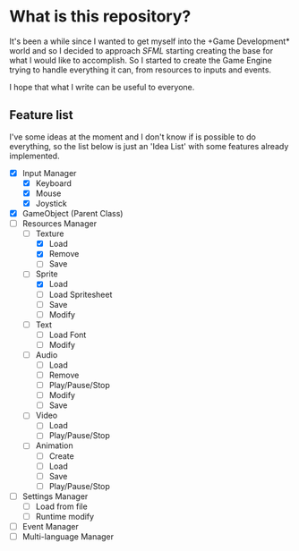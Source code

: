 What is this repository?
===
It's been a while since I wanted to get myself into the +Game Development* world and so I decided to approach *SFML* starting creating the base for what I would like to accomplish.
So I started to create the Game Engine trying to handle everything it can, from resources to inputs and events.

I hope that what I write can be useful to everyone.

Feature list
---
I've some ideas at the moment and I don't know if is possible to do everything, so the list below is just an 'Idea List' with some features already implemented.
- [x] Input Manager
  - [x] Keyboard
  - [x] Mouse
  - [x] Joystick
- [x] GameObject (Parent Class)
- [ ] Resources Manager
  - [ ] Texture
    - [x] Load
    - [x] Remove
    - [ ] Save
  - [ ] Sprite
    - [x] Load
    - [ ] Load Spritesheet
    - [ ] Save
    - [ ] Modify
  - [ ] Text
    - [ ] Load Font
    - [ ] Modify
  - [ ] Audio
    - [ ] Load
    - [ ] Remove
    - [ ] Play/Pause/Stop
    - [ ] Modify
    - [ ] Save
  - [ ] Video
    - [ ] Load
    - [ ] Play/Pause/Stop
  - [ ] Animation
    - [ ] Create
    - [ ] Load
    - [ ] Save
    - [ ] Play/Pause/Stop
- [ ] Settings Manager
    - [ ] Load from file
    - [ ] Runtime modify
- [ ] Event Manager
- [ ] Multi-language Manager